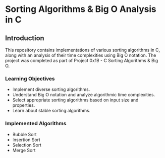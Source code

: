 
# Sorting Algorithms & Big O Analysis in C
## Introduction
This repository contains implementations of various sorting algorithms in C, along with an analysis of their time complexities using Big O notation. 
The project was completed as part of Project 0x1B - C Sorting Algorithms & Big O.

### Learning Objectives
* Implement diverse sorting algorithms.
* Understand Big O notation and analyze algorithmic time complexities.
* Select appropriate sorting algorithms based on input size and properties.
* Learn about stable sorting algorithms.

### Implemented Algorithms
* Bubble Sort
* Insertion Sort
* Selection Sort
* Merge Sort
